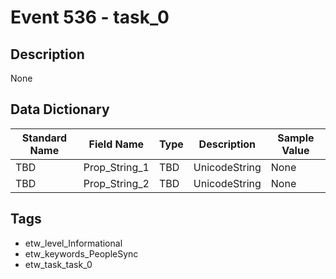 # Event 536 - task_0

## Description
None

## Data Dictionary
|Standard Name|Field Name|Type|Description|Sample Value|
|---|---|---|---|---|
|TBD|Prop_String_1|TBD|UnicodeString|None|None|
|TBD|Prop_String_2|TBD|UnicodeString|None|None|

## Tags
* etw_level_Informational
* etw_keywords_PeopleSync
* etw_task_task_0